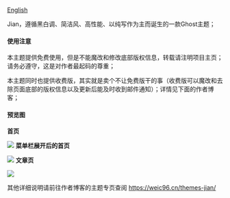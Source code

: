 [English](https://github.com/Weic96/Jian/blob/master/README-EN)

Jian，遵循黑白调、简洁风、高性能、以纯写作为主而诞生的一款Ghost主题；

#### 使用注意

本主题提供免费使用，但是不能魔改和修改底部版权信息，转载请注明项目主页；请务必遵守，这是对作者最起码的尊重；

本主题同时也提供收费版，其实就是卖个不让免费版干的事（收费版可以魔改和去除页面底部的版权信息以及更新后能及时收到邮件通知）；详情见下面的作者博客；


#### 预览图

**首页**

![](http://dl.weic96.cn/website/1/bb/7bb998d16557653269117060c7208.png)
**菜单栏展开后的首页**

![](http://dl.weic96.cn/website/1/f8/1f8ac4a3b93fc3f9faf329e16b7d2.png)
**文章页**

![](http://dl.weic96.cn/website/5/a1/aa76bd55ea1b96a9deee519a7f874.png)

其他详细说明请前往作者博客的主题专页查阅 https://weic96.cn/themes-jian/
